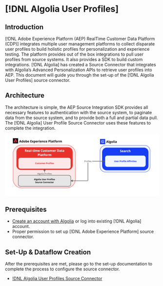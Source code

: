 # [!DNL Algolia User Profiles]

## Introduction
[!DNL Adobe Experience Platform (AEP) RealTime Customer Data Platform (CDP)] integrates multiple user management platforms to collect disparate user profiles to build holistic profiles for personalization and experience testing. The platform provides out of the box integrations to pull user profiles from source systems. It also provides a SDK to build custom integrations. [!DNL Algolia] has created a Source Connector that integrates with Algolia’s Advanced Personalization APIs to retrieve user profiles into AEP.  This document will guide you through the set-up of the [!DNL Algolia User Profiles] source connector.

## Architecture
The architecture is simple, the AEP Source Integration SDK provides all necessary features to authentication with the source system, to paginate data from the source system, and to provide both a full and partial data pull. The [!DNL Algolia] User Profile Source Connector uses these features to complete the integration.

![Architecture of the Algolia & AEP Integration](../../images/tutorials/create/algolia/user-profiles/algolia-aep-user-profiles-arch.png)

## Prerequisites
* [Create an account with Algolia](https://dashboard.algolia.com/users/sign_up) or log into existing [!DNL Algolia] account.
* Proper permission to set up [!DNL Adobe Experience Platform] source connector.

## Set-Up & Dataflow Creation
After the prerequisites are met, please go to the set-up documentation to complete the process to configure the source connector.
- [!DNL Algolia User Profiles Source Connector](https://drive.google.com/file/d/1Gzwli2zrBW24ugpwGUXtIYV4-SKzDYdj/view?usp=drive_link)
